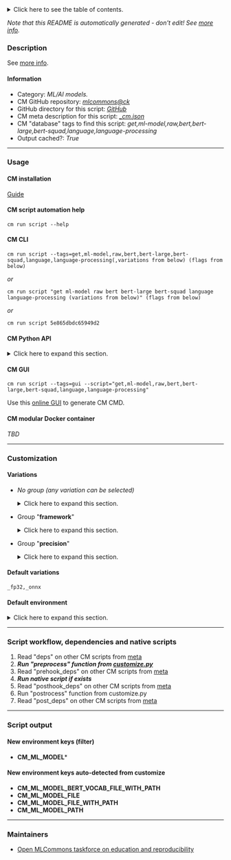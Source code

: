 <details>
<summary>Click here to see the table of contents.</summary>

* [Description](#description)
* [Information](#information)
* [Usage](#usage)
  * [ CM installation](#cm-installation)
  * [ CM script automation help](#cm-script-automation-help)
  * [ CM CLI](#cm-cli)
  * [ CM Python API](#cm-python-api)
  * [ CM GUI](#cm-gui)
  * [ CM modular Docker container](#cm-modular-docker-container)
* [Customization](#customization)
  * [ Variations](#variations)
  * [ Default environment](#default-environment)
* [Script workflow, dependencies and native scripts](#script-workflow-dependencies-and-native-scripts)
* [Script output](#script-output)
* [New environment keys (filter)](#new-environment-keys-(filter))
* [New environment keys auto-detected from customize](#new-environment-keys-auto-detected-from-customize)
* [Maintainers](#maintainers)

</details>

*Note that this README is automatically generated - don't edit! See [more info](README-extra.md).*

### Description


See [more info](README-extra.md).

#### Information

* Category: *ML/AI models.*
* CM GitHub repository: *[mlcommons@ck](https://github.com/mlcommons/ck/tree/master/cm-mlops)*
* GitHub directory for this script: *[GitHub](https://github.com/mlcommons/ck/tree/master/cm-mlops/script/get-ml-model-bert-large-squad)*
* CM meta description for this script: *[_cm.json](_cm.json)*
* CM "database" tags to find this script: *get,ml-model,raw,bert,bert-large,bert-squad,language,language-processing*
* Output cached?: *True*
___
### Usage

#### CM installation

[Guide](https://github.com/mlcommons/ck/blob/master/docs/installation.md)

#### CM script automation help

```cm run script --help```

#### CM CLI

`cm run script --tags=get,ml-model,raw,bert,bert-large,bert-squad,language,language-processing(,variations from below) (flags from below)`

*or*

`cm run script "get ml-model raw bert bert-large bert-squad language language-processing (variations from below)" (flags from below)`

*or*

`cm run script 5e865dbdc65949d2`

#### CM Python API

<details>
<summary>Click here to expand this section.</summary>

```python

import cmind

r = cmind.access({'action':'run'
                  'automation':'script',
                  'tags':'get,ml-model,raw,bert,bert-large,bert-squad,language,language-processing'
                  'out':'con',
                  ...
                  (other input keys for this script)
                  ...
                 })

if r['return']>0:
    print (r['error'])

```

</details>


#### CM GUI

```cm run script --tags=gui --script="get,ml-model,raw,bert,bert-large,bert-squad,language,language-processing"```

Use this [online GUI](https://cKnowledge.org/cm-gui/?tags=get,ml-model,raw,bert,bert-large,bert-squad,language,language-processing) to generate CM CMD.

#### CM modular Docker container

*TBD*

___
### Customization


#### Variations

  * *No group (any variation can be selected)*
    <details>
    <summary>Click here to expand this section.</summary>

    * `_deepsparse,int8`
      - Environment variables:
        - *CM_ML_MODEL_F1*: `90.21282641816266`
        - *CM_ML_MODEL_FILE*: `oBERT-Large_95sparse_block4_qat.onnx`
        - *CM_UNTAR*: `yes`
        - *CM_PACKAGE_URL*: `https://github.com/mlcommons/inference_results_v2.1/raw/master/open/NeuralMagic/code/bert/deepsparse/models/oBERT-Large_95sparse_block4_qat.onnx.tar.xz`
        - *CM_VOCAB_FILE_URL*: `https://zenodo.org/record/3733868/files/vocab.txt`
      - Workflow:
    * `_onnx,fp32`
      - Environment variables:
        - *CM_ML_MODEL_F1*: `90.874`
        - *CM_PACKAGE_URL*: `https://zenodo.org/record/3733910/files/model.onnx`
      - Workflow:
    * `_onnx,int8`
      - Environment variables:
        - *CM_ML_MODEL_F1*: `90.067`
        - *CM_PACKAGE_URL*: `https://zenodo.org/record/3750364/files/bert_large_v1_1_fake_quant.onnx`
      - Workflow:
    * `_onnxruntime`
      - Workflow:
    * `_pytorch,fp32`
      - Environment variables:
        - *CM_ML_MODEL_F1*: `90.874`
        - *CM_PACKAGE_URL*: `https://zenodo.org/record/3733896/files/model.pytorch`
      - Workflow:
    * `_pytorch,int8`
      - Environment variables:
        - *CM_ML_MODEL_F1*: `90.633`
        - *CM_PACKAGE_URL*: `https://zenodo.org/record/4792496/files/pytorch_model.bin`
      - Workflow:
    * `_tensorflow`
      - Workflow:

    </details>


  * Group "**framework**"
    <details>
    <summary>Click here to expand this section.</summary>

    * `_deepsparse`
      - Environment variables:
        - *CM_ML_MODEL_FRAMEWORK*: `deepsparse`
        - *CM_ML_MODEL_INPUT_IDS_NAME*: `input_ids`
        - *CM_ML_MODEL_INPUT_MASK_NAME*: `input_mask`
        - *CM_ML_MODEL_INPUT_SEGMENTS_NAME*: `segment_ids`
        - *CM_ML_MODEL_OUTPUT_END_LOGITS_NAME*: `output_end_logits`
        - *CM_ML_MODEL_OUTPUT_START_LOGITS_NAME*: `output_start_logits`
      - Workflow:
    * **`_onnx`** (default)
      - Environment variables:
        - *CM_ML_MODEL_FRAMEWORK*: `onnx`
        - *CM_ML_MODEL_INPUT_IDS_NAME*: `input_ids`
        - *CM_ML_MODEL_INPUT_MASK_NAME*: `input_mask`
        - *CM_ML_MODEL_INPUT_SEGMENTS_NAME*: `segment_ids`
        - *CM_ML_MODEL_OUTPUT_END_LOGITS_NAME*: `output_end_logits`
        - *CM_ML_MODEL_OUTPUT_START_LOGITS_NAME*: `output_start_logits`
      - Workflow:
    * `_pytorch`
      - Environment variables:
        - *CM_ML_MODEL_FRAMEWORK*: `pytorch`
        - *CM_ML_MODEL_INPUT_IDS_NAME*: `input_ids`
        - *CM_ML_MODEL_INPUT_MASK_NAME*: `input_mask`
        - *CM_ML_MODEL_INPUT_SEGMENTS_NAME*: `segment_ids`
        - *CM_ML_MODEL_OUTPUT_END_LOGITS_NAME*: `output_end_logits`
        - *CM_ML_MODEL_OUTPUT_START_LOGITS_NAME*: `output_start_logits`
      - Workflow:
    * `_tf`
      - Environment variables:
        - *CM_ML_MODEL_F1*: `90.874`
        - *CM_ML_MODEL_FRAMEWORK*: `tf`
        - *CM_ML_MODEL_INPUT_IDS_NAME*: `input_ids`
        - *CM_ML_MODEL_INPUT_MASK_NAME*: `input_mask`
        - *CM_ML_MODEL_INPUT_SEGMENTS_NAME*: `segment_ids`
        - *CM_ML_MODEL_OUTPUT_END_LOGITS_NAME*: `output_end_logits`
        - *CM_ML_MODEL_OUTPUT_START_LOGITS_NAME*: `output_start_logits`
        - *CM_VOCAB_FILE_URL*: `https://zenodo.org/record/3733868/files/vocab.txt`
        - *CM_PACKAGE_URL*: `https://zenodo.org/record/3939747/files/model.pb`
      - Workflow:

    </details>


  * Group "**precision**"
    <details>
    <summary>Click here to expand this section.</summary>

    * **`_fp32`** (default)
      - Environment variables:
        - *CM_ML_MODEL_PRECISION*: `fp32`
      - Workflow:
    * `_int8`
      - Environment variables:
        - *CM_ML_MODEL_PRECISION*: `int8`
        - *CM_ML_MODEL_QUANTIZED*: `yes`
        - *CM_PACKAGE_URL*: `https://zenodo.org/record/3750364/files/bert_large_v1_1_fake_quant.onnx`
      - Workflow:

    </details>


#### Default variations

`_fp32,_onnx`
#### Default environment

<details>
<summary>Click here to expand this section.</summary>

These keys can be updated via --env.KEY=VALUE or "env" dictionary in @input.json or using script flags.


</details>

___
### Script workflow, dependencies and native scripts

  1. Read "deps" on other CM scripts from [meta](https://github.com/mlcommons/ck/tree/master/cm-mlops/script/get-ml-model-bert-large-squad/_cm.json)
  1. ***Run "preprocess" function from [customize.py](https://github.com/mlcommons/ck/tree/master/cm-mlops/script/get-ml-model-bert-large-squad/customize.py)***
  1. Read "prehook_deps" on other CM scripts from [meta](https://github.com/mlcommons/ck/tree/master/cm-mlops/script/get-ml-model-bert-large-squad/_cm.json)
  1. ***Run native script if exists***
  1. Read "posthook_deps" on other CM scripts from [meta](https://github.com/mlcommons/ck/tree/master/cm-mlops/script/get-ml-model-bert-large-squad/_cm.json)
  1. Run "postrocess" function from customize.py
  1. Read "post_deps" on other CM scripts from [meta](https://github.com/mlcommons/ck/tree/master/cm-mlops/script/get-ml-model-bert-large-squad/_cm.json)
___
### Script output
#### New environment keys (filter)

* **CM_ML_MODEL***
#### New environment keys auto-detected from customize

* **CM_ML_MODEL_BERT_VOCAB_FILE_WITH_PATH**
* **CM_ML_MODEL_FILE**
* **CM_ML_MODEL_FILE_WITH_PATH**
* **CM_ML_MODEL_PATH**
___
### Maintainers

* [Open MLCommons taskforce on education and reproducibility](https://github.com/mlcommons/ck/blob/master/docs/mlperf-education-workgroup.md)
